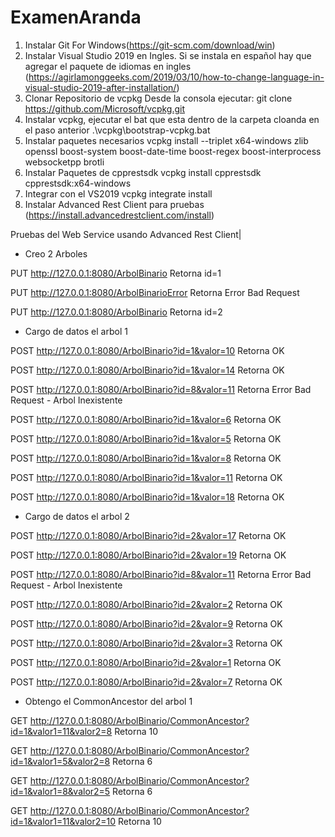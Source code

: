 # ExamenAranda
1)	Instalar Git For Windows(https://git-scm.com/download/win)
2)	Instalar Visual Studio 2019 en Ingles. Si se instala en español hay que agregar el paquete de idiomas en ingles (https://agirlamonggeeks.com/2019/03/10/how-to-change-language-in-visual-studio-2019-after-installation/) 
3)	Clonar Repositorio de vcpkg
	Desde la consola ejecutar:
		git clone https://github.com/Microsoft/vcpkg.git
4)	Instalar vcpkg, ejecutar el bat que esta dentro de la carpeta cloanda en el paso anterior
	.\vcpkg\bootstrap-vcpkg.bat
5)	Instalar paquetes necesarios
	vcpkg install --triplet x64-windows zlib openssl boost-system boost-date-time boost-regex boost-interprocess websocketpp brotli
6)	Instalar Paquetes de cpprestsdk
	vcpkg install cpprestsdk cpprestsdk:x64-windows
7)	Integrar con el VS2019
	vcpkg integrate install
8) 	Instalar Advanced Rest Client para pruebas (https://install.advancedrestclient.com/install)




Pruebas del Web Service usando Advanced Rest Client|

- Creo 2 Arboles 

PUT http://127.0.0.1:8080/ArbolBinario
Retorna id=1

PUT http://127.0.0.1:8080/ArbolBinarioError
Retorna Error Bad Request

PUT http://127.0.0.1:8080/ArbolBinario
Retorna id=2

- Cargo de datos el arbol 1

POST http://127.0.0.1:8080/ArbolBinario?id=1&valor=10
Retorna OK

POST http://127.0.0.1:8080/ArbolBinario?id=1&valor=14
Retorna OK

POST http://127.0.0.1:8080/ArbolBinario?id=8&valor=11
Retorna Error Bad Request - Arbol Inexistente

POST http://127.0.0.1:8080/ArbolBinario?id=1&valor=6
Retorna OK

POST http://127.0.0.1:8080/ArbolBinario?id=1&valor=5
Retorna OK

POST http://127.0.0.1:8080/ArbolBinario?id=1&valor=8
Retorna OK

POST http://127.0.0.1:8080/ArbolBinario?id=1&valor=11
Retorna OK

POST http://127.0.0.1:8080/ArbolBinario?id=1&valor=18
Retorna OK

- Cargo de datos el arbol 2

POST http://127.0.0.1:8080/ArbolBinario?id=2&valor=17
Retorna OK

POST http://127.0.0.1:8080/ArbolBinario?id=2&valor=19
Retorna OK

POST http://127.0.0.1:8080/ArbolBinario?id=8&valor=11
Retorna Error Bad Request - Arbol Inexistente

POST http://127.0.0.1:8080/ArbolBinario?id=2&valor=2
Retorna OK

POST http://127.0.0.1:8080/ArbolBinario?id=2&valor=9
Retorna OK

POST http://127.0.0.1:8080/ArbolBinario?id=2&valor=3
Retorna OK

POST http://127.0.0.1:8080/ArbolBinario?id=2&valor=1
Retorna OK

POST http://127.0.0.1:8080/ArbolBinario?id=2&valor=7
Retorna OK

- Obtengo el CommonAncestor del arbol 1

GET http://127.0.0.1:8080/ArbolBinario/CommonAncestor?id=1&valor1=11&valor2=8
Retorna 10

GET http://127.0.0.1:8080/ArbolBinario/CommonAncestor?id=1&valor1=5&valor2=8
Retorna 6

GET http://127.0.0.1:8080/ArbolBinario/CommonAncestor?id=1&valor1=8&valor2=5
Retorna 6

GET http://127.0.0.1:8080/ArbolBinario/CommonAncestor?id=1&valor1=11&valor2=10
Retorna 10




